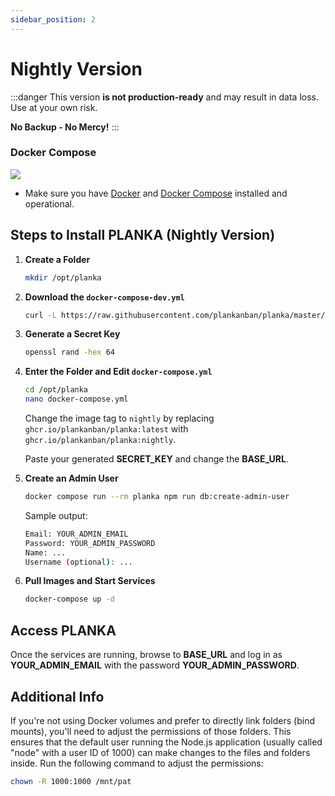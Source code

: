 ```yaml
---
sidebar_position: 2
---
```


# Nightly Version

:::danger
This version **is not production-ready** and may result in data loss. Use at your own risk.

**No Backup - No Mercy!**
:::

### Docker Compose

[![](https://d207aa93qlcgug.cloudfront.net/1.95.5.qa/img/nav/docker-logo-loggedout.png)](https://hub.docker.com/r/meltyshev/planka)

- Make sure you have [Docker](https://docs.docker.com/install/) and [Docker Compose](https://docs.docker.com/compose/install/) installed and operational.

## Steps to Install PLANKA (Nightly Version)

1. **Create a Folder**

   ```bash
   mkdir /opt/planka
   ```

2. **Download the `docker-compose-dev.yml`**

   ```bash
   curl -L https://raw.githubusercontent.com/plankanban/planka/master/docker-compose.yml -o /opt/planka/docker-compose.yml
   ```

3. **Generate a Secret Key**

   ```bash
   openssl rand -hex 64
   ```

4. **Enter the Folder and Edit `docker-compose.yml`**

   ```bash
   cd /opt/planka
   nano docker-compose.yml
   ```

   Change the image tag to `nightly` by replacing `ghcr.io/plankanban/planka:latest` with `ghcr.io/plankanban/planka:nightly`.

   Paste your generated **SECRET_KEY** and change the **BASE_URL**.

5. **Create an Admin User**

   ```bash
   docker compose run --rm planka npm run db:create-admin-user
   ```

   Sample output:

   ```bash
   Email: YOUR_ADMIN_EMAIL
   Password: YOUR_ADMIN_PASSWORD
   Name: ...
   Username (optional): ...
   ```

6. **Pull Images and Start Services**

   ```bash
   docker-compose up -d
   ```

## Access PLANKA

Once the services are running, browse to **BASE_URL** and log in as **YOUR_ADMIN_EMAIL** with the password **YOUR_ADMIN_PASSWORD**.

## Additional Info

If you're not using Docker volumes and prefer to directly link folders (bind mounts), you'll need to adjust the permissions of those folders. This ensures that the default user running the Node.js application (usually called "node" with a user ID of 1000) can make changes to the files and folders inside. Run the following command to adjust the permissions:

```bash
chown -R 1000:1000 /mnt/pat
```
